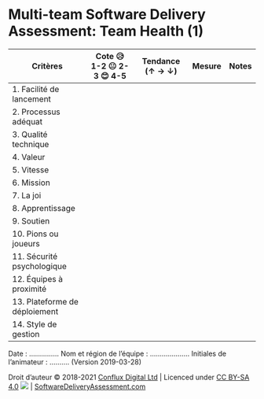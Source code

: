 # Multi-team Software Delivery Assessment: Team Health (1)

| **Critères**            | **Cote 😥 1-2 😐 2-3 😊 4-5** | **Tendance (↑ → ↓)** | **Mesure** | **Notes** |
| ------------------------- | ---------------------------- | ----------------- | ---------- | --------- |
| 1\. Facilité de lancement       |                              |                   |            |           |
| 2\. Processus adéquat      |                              |                   |            |           |
| 3\. Qualité technique          |                              |                   |            |           |
| 4\. Valeur                 |                              |                   |            |           |
| 5\. Vitesse                 |                              |                   |            |           |
| 6\. Mission               |                              |                   |            |           |
| 7\. La joi                   |                              |                   |            |           |
| 8\. Apprentissage              |                              |                   |            |           |
| 9\. Soutien               |                              |                   |            |           |
| 10\. Pions ou joueurs     |                              |                   |            |           |
| 11\. Sécurité psychologique |                              |                   |            |           |
| 12\. Équipes à proximité      |                              |                   |            |           |
| 13\. Plateforme de déploiement   |                              |                   |            |           |
| 14\. Style de gestion     |                              |                   |            |           |

Date : ............... Nom et région de l’équipe : .................... Initiales de l’animateur : .......... (Version 2019-03-28)

Droit d’auteur © 2018-2021 [Conflux Digital Ltd](https://confluxdigital.net/) | Licenced under [CC BY-SA 4.0](https://creativecommons.org/licenses/by-sa/4.0/) ![](https://licensebuttons.net/l/by-sa/3.0/88x31.png) | [SoftwareDeliveryAssessment.com](http://SoftwareDeliveryAssessment.com/)